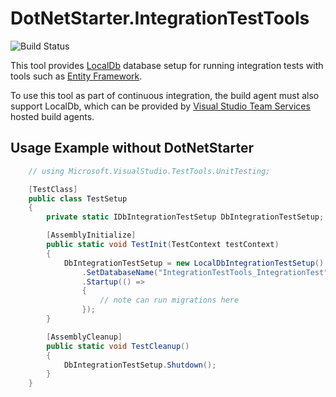 ﻿# DotNetStarter.IntegrationTestTools

![Build Status](https://bmcdavid.visualstudio.com/_apis/public/build/definitions/65ce98f2-010c-44e5-a37d-0344b1602ef0/6/badge)

This tool provides [LocalDb](https://docs.microsoft.com/en-us/aspnet/core/tutorials/first-mvc-app/working-with-sql) database setup for running integration tests with tools such as [Entity Framework](https://msdn.microsoft.com/en-us/library/aa937723(v=vs.113).aspx).

To use this tool as part of continuous integration, the build agent must also support LocalDb, which can be provided by [Visual Studio Team Services](https://azure.microsoft.com/en-us/services/visual-studio-team-services/) hosted build agents.

## Usage Example without DotNetStarter

```cs
    // using Microsoft.VisualStudio.TestTools.UnitTesting;

    [TestClass]
    public class TestSetup
    {
        private static IDbIntegrationTestSetup DbIntegrationTestSetup;

        [AssemblyInitialize]
        public static void TestInit(TestContext testContext)
        {
            DbIntegrationTestSetup = new LocalDbIntegrationTestSetup()
                .SetDatabaseName("IntegrationTestTools_IntegrationTest")
                .Startup(() => 
                {
                    // note can run migrations here
                });
        }

        [AssemblyCleanup]
        public static void TestCleanup()
        {
            DbIntegrationTestSetup.Shutdown();
        }
    }
```
